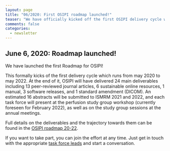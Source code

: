 ```yaml
---
layout: page
title: "06/2020: First OSIPI roadmap launched!"
teaser: "We have officially kicked off the first OSIPI delivery cycle with the launch of the 20-22 Roadmap.."
comments: false
categories:
  - newsletter
---
```


## June 6, 2020: Roadmap launched!

We have launched the first Roadmap for OSIPI! 

This formally kicks of the first delivery cycle which runs from may 2020 to may 2022. At the end of it, OSIPI will have delivered 24 main deliverables including 13 peer-reviewed journal articles, 6 sustainable online resources, 1 manual, 3 software releases, and 1 standard amendment (DICOM). An estimated 16 abstracts will be submitted to ISMRM 2021 and 2022, and each task force will present at the perfusion study group workshop (currently foreseen for February 2022), as well as on the study group sessions at the annual meetings.

Full details on the deliverables and the trajectory towards them can be found in the [OSIPI roadmap 20-22](https://docs.google.com/document/d/e/2PACX-1vRbxX9ywttwQfd2hyj62h676RjEZ3YHZBIBTkUmEb2nqOmrRVd-PlWeL6nAsJ79akQpXHmtBIizJiOK/pub). 

If you want to take part, you can join the effort at any time. Just get in touch with the appropriate [task force leads](https://www.osipi.org/emb/) and start a conversation. 
